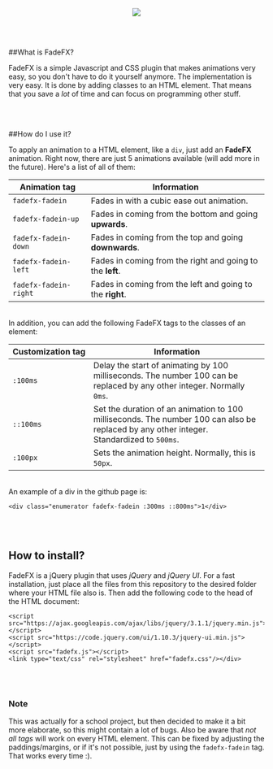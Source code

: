 <a href="https://github.com/Adriandmen/fadefx"><p align="center"><img src="https://i.stack.imgur.com/aA1mj.png" ></p></a>

<br>
<br>

##What is FadeFX?

FadeFX is a simple Javascript and CSS plugin that makes animations very easy, so you don't have to do it yourself anymore. The implementation is very easy. It is done by adding classes to an HTML element. That means that you save a _lot_ of time and can focus on programming other stuff.

<br>
<br>

##How do I use it?

To apply an animation to a HTML element, like a `div`, just add an **FadeFX** animation. Right now, there are just 5 animations available (will add more in the future). Here's a list of all of them:

Animation tag | Information
------------- | -----------
`fadefx-fadein` | Fades in with a cubic ease out animation.
`fadefx-fadein-up` | Fades in coming from the bottom and going **upwards**.
`fadefx-fadein-down` | Fades in coming from the top and going **downwards**.
`fadefx-fadein-left` | Fades in coming from the right and going to the **left**.
`fadefx-fadein-right` | Fades in coming from the left and going to the **right**.

<br>
In addition, you can add the following FadeFX tags to the classes of an element:

Customization&nbsp;tag | Information
----------------- | -----------
`:100ms` | Delay the start of animating by 100 milliseconds. The number 100 can be replaced by any other integer. Normally `0ms`.
`::100ms` | Set the duration of an animation to 100 milliseconds. The number 100 can also be replaced by any other integer. Standardized to `500ms`.
`:100px` | Sets the animation height. Normally, this is `50px`.

<br>
An example of a div in the github page is:

    <div class="enumerator fadefx-fadein :300ms ::800ms">1</div>

<br>
<br>

## How to install?

FadeFX is a jQuery plugin that uses _jQuery_ and _jQuery UI_. For a fast installation, just place all the files from this repository to the desired folder where your HTML file also is. Then add the following code to the head of the HTML document:

    <script src="https://ajax.googleapis.com/ajax/libs/jquery/3.1.1/jquery.min.js"></script>
    <script src="https://code.jquery.com/ui/1.10.3/jquery-ui.min.js"></script>
    <script src="fadefx.js"></script>
    <link type="text/css" rel="stylesheet" href="fadefx.css"/></div>
    
<br>
<br>

### Note

This was actually for a school project, but then decided to make it a bit more elaborate, so this might contain a lot of bugs. Also be aware that _not all tags_ will work on every HTML element. This can be fixed by adjusting the paddings/margins, or if it's not possible, just by using the `fadefx-fadein` tag. That works every time :).

